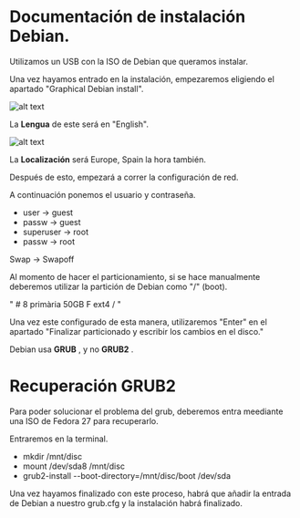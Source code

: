 # Documentación de instalación Debian.

Utilizamos un USB con la ISO de Debian que queramos instalar.

Una vez hayamos entrado en la instalación, empezaremos eligiendo el apartado "Graphical Debian install".

  
![alt text](https://cdn-images-1.medium.com/fit/t/1600/480/1*IA5C_LoxN67FRTcaZXelDQ.png)

La **Lengua** de este será en "English".

![alt text](http://go2linux.garron.me/pics/debian-installer/localechooser_languagelist_0.png)

La **Localización** será Europe, Spain la hora también.

Después de esto, empezará a correr la configuración de red.

A continuación ponemos el usuario y contraseña.
- user -> guest
- passw -> guest
- superuser -> root
- passw -> root

Swap -> Swapoff

Al momento de hacer el particionamiento, si se hace manualmente deberemos utilizar la partición de Debian como "/" (boot).

" # 8  primària  50GB  F ext4    / "

Una vez este configurado de esta manera, utilizaremos "Enter"  en el apartado "Finalizar particionado y escribir los cambios en el disco."

Debian usa **GRUB** , y no **GRUB2** .

# Recuperación GRUB2

Para poder solucionar el problema del grub, deberemos entra meediante una ISO de Fedora 27 para recuperarlo.

Entraremos en la terminal.

- mkdir /mnt/disc
- mount /dev/sda8 /mnt/disc
- grub2-install --boot-directory=/mnt/disc/boot /dev/sda

Una vez hayamos finalizado con este proceso, habrá que añadir la entrada de Debian a nuestro grub.cfg y la instalación habrá finalizado.
